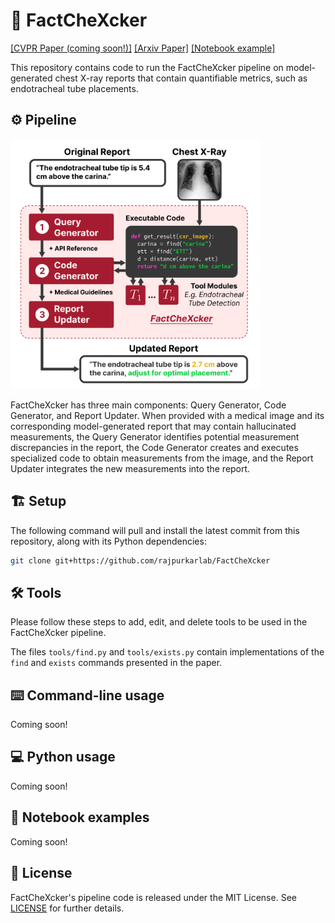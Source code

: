 # 🩻 FactCheXcker

[[CVPR Paper (coming soon!)]]()
[[Arxiv Paper]](https://arxiv.org/abs/2411.18672)
[[Notebook example]]()

This repository contains code to run the FactCheXcker pipeline on model-generated chest X-ray reports that contain quantifiable metrics, such as endotracheal tube placements.

## ⚙️ Pipeline

<img src="https://github.com/rajpurkarlab/FactCheXcker/blob/main/assets/pipeline-square.png" width="400"/>

FactCheXcker has three main components: Query Generator, Code Generator, and Report Updater. When provided with a medical image and its corresponding model-generated report that may contain hallucinated measurements, the Query Generator identifies potential measurement discrepancies in the report, the Code Generator creates and executes specialized code to obtain measurements from the image, and the Report Updater integrates the new measurements into the report.

## 🏗️ Setup

The following command will pull and install the latest commit from this repository, along with its Python dependencies:

```bash
git clone git+https://github.com/rajpurkarlab/FactCheXcker
```

## 🛠️ Tools

Please follow these steps to add, edit, and delete tools to be used in the FactCheXcker pipeline.

The files `tools/find.py` and `tools/exists.py` contain implementations of the `find` and `exists` commands presented in the paper.

## ⌨️ Command-line usage

Coming soon!

## 💻 Python usage

Coming soon!

## 📒 Notebook examples

Coming soon!

## 🔖 License

FactCheXcker's pipeline code is released under the MIT License. See [LICENSE]() for further details.
